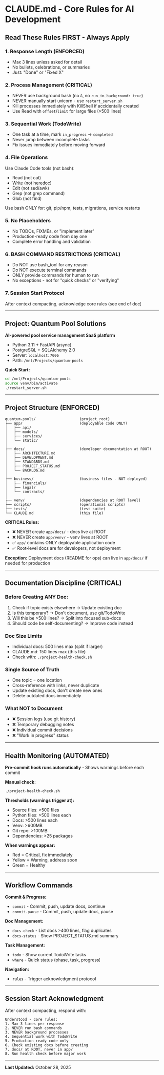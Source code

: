 # CLAUDE.md - Core Rules for AI Development

## Read These Rules FIRST - Always Apply

### 1. Response Length (ENFORCED)
- Max 3 lines unless asked for detail
- No bullets, celebrations, or summaries
- Just: "Done" or "Fixed X"

### 2. Process Management (CRITICAL)
- NEVER use background bash (no `&`, no `run_in_background: true`)
- NEVER manually start uvicorn - use `restart_server.sh`
- Kill processes immediately with KillShell if accidentally created
- Use Read with `offset`/`limit` for large files (>500 lines)

### 3. Sequential Work (TodoWrite)
- One task at a time, mark `in_progress` → `completed`
- Never jump between incomplete tasks
- Fix issues immediately before moving forward

### 4. File Operations
Use Claude Code tools (not bash):
- Read (not cat)
- Write (not heredoc)
- Edit (not sed/awk)
- Grep (not grep command)
- Glob (not find)

Use bash ONLY for: git, pip/npm, tests, migrations, service restarts

### 5. No Placeholders
- No TODOs, FIXMEs, or "implement later"
- Production-ready code from day one
- Complete error handling and validation

### 6. BASH COMMAND RESTRICTIONS (CRITICAL)
- Do NOT use bash_tool for any reason
- Do NOT execute terminal commands
- ONLY provide commands for human to run
- No exceptions - not for "quick checks" or "verifying"

### 7. Session Start Protocol
After context compacting, acknowledge core rules (see end of doc)

---

## Project: Quantum Pool Solutions

**AI-powered pool service management SaaS platform**
- Python 3.11 + FastAPI (async)
- PostgreSQL + SQLAlchemy 2.0
- Server: `localhost:7006`
- Path: `/mnt/Projects/quantum-pools`

**Quick Start:**
```bash
cd /mnt/Projects/quantum-pools
source venv/bin/activate
./restart_server.sh
```

---

## Project Structure (ENFORCED)
```
quantum-pools/                    (project root)
├── app/                          (deployable code ONLY)
│   ├── api/
│   ├── models/
│   ├── services/
│   └── static/
│
├── docs/                         (developer documentation at ROOT)
│   ├── ARCHITECTURE.md
│   ├── DEVELOPMENT.md
│   ├── STANDARDS.md
│   ├── PROJECT_STATUS.md
│   └── BACKLOG.md
│
├── business/                     (business files - NOT deployed)
│   ├── financials/
│   ├── legal/
│   └── contracts/
│
├── venv/                         (dependencies at ROOT level)
├── scripts/                      (operational scripts)
├── tests/                        (test suite)
└── CLAUDE.md                     (this file)
```

**CRITICAL Rules:**
- ❌ NEVER create `app/docs/` - docs live at ROOT
- ❌ NEVER create `app/venv/` - venv lives at ROOT
- ✅ `app/` contains ONLY deployable application code
- ✅ Root-level docs are for developers, not deployment

**Exception:** Deployment docs (README for ops) can live in `app/docs/` if needed for production

---

## Documentation Discipline (CRITICAL)

### Before Creating ANY Doc:
1. Check if topic exists elsewhere → Update existing doc
2. Is this temporary? → Don't document, use git/TodoWrite
3. Will this be >500 lines? → Split into focused sub-docs
4. Should code be self-documenting? → Improve code instead

### Doc Size Limits
- Individual docs: 500 lines max (split if larger)
- CLAUDE.md: 150 lines max (this file)
- Check with: `./project-health-check.sh`

### Single Source of Truth
- One topic = one location
- Cross-reference with links, never duplicate
- Update existing docs, don't create new ones
- Delete outdated docs immediately

### What NOT to Document
- ❌ Session logs (use git history)
- ❌ Temporary debugging notes
- ❌ Individual commit decisions
- ❌ "Work in progress" status

---

## Health Monitoring (AUTOMATED)

**Pre-commit hook runs automatically** - Shows warnings before each commit

**Manual check:**
```bash
./project-health-check.sh
```

**Thresholds (warnings trigger at):**
- Source files: >500 files
- Python files: >500 lines each
- Docs: >500 lines each
- Venv: >600MB
- Git repo: >100MB
- Dependencies: >25 packages

**When warnings appear:**
- Red = Critical, fix immediately
- Yellow = Warning, address soon
- Green = Healthy

---

## Workflow Commands

**Commit & Progress:**
- `commit` - Commit, push, update docs, continue
- `commit-pause` - Commit, push, update docs, pause

**Doc Management:**
- `docs-check` - List docs >400 lines, flag duplicates
- `docs-status` - Show PROJECT_STATUS.md summary

**Task Management:**
- `todo` - Show current TodoWrite tasks
- `where` - Quick status (phase, task, progress)

**Navigation:**
- `rules` - Trigger acknowledgment protocol

---

## Session Start Acknowledgment

After context compacting, respond with:
```
Understood - core rules:
1. Max 3 lines per response
2. NEVER run bash commands
3. NEVER background processes
4. Sequential work with TodoWrite
5. Production-ready code only
6. Check existing docs before creating
7. docs/ at ROOT, never in app/
8. Run health check before major work
```

---

**Last Updated:** October 28, 2025
